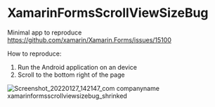 # XamarinFormsScrollViewSizeBug
Minimal app to reproduce https://github.com/xamarin/Xamarin.Forms/issues/15100

How to reproduce:
1. Run the Android application on an device
2. Scroll to the bottom right of the page

![Screenshot_20220127_142147_com companyname xamarinformsscrollviewsizebug_shrinked](https://user-images.githubusercontent.com/9087189/151373595-4feea61c-8862-4c7e-8524-6332ef69b944.jpg)
